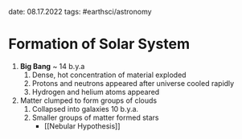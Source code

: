 date: 08.17.2022
tags: #earthsci/astronomy
# Formation of Solar System
1. **Big Bang** ~ 14 b.y.a
	1. Dense, hot concentration of material exploded
	2. Protons and neutrons appeared after universe cooled rapidly
	3. Hydrogen and helium atoms appeared
2. Matter clumped to form groups of clouds
	1. Collapsed into galaxies 10 b.y.a.
	2. Smaller groups of matter formed stars
		- [[Nebular Hypothesis]]